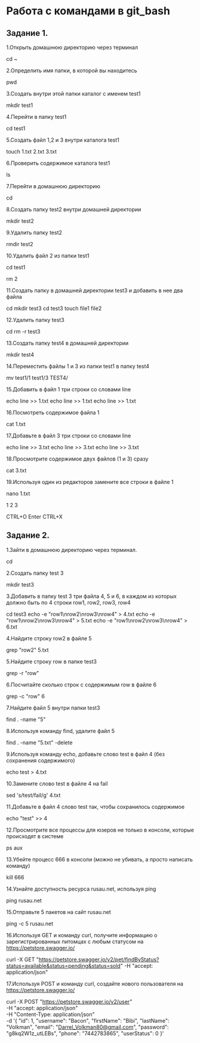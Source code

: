# Работа с командами в git_bash

## Задание 1.
1.Открыть домашнюю директорию через терминал

cd ~

2.Определить имя папки, в которой вы находитесь

pwd

3.Создать внутри этой папки каталог с именем test1

mkdir test1

4.Перейти в папку test1

cd test1

5.Создать файл 1,2 и 3 внутри каталога test1

touch 1.txt 2.txt 3.txt

6.Проверить содержимое каталога test1

ls

7.Перейти в домашнюю директорию

cd 

8.Создать папку test2 внутри домашней директории

mkdir test2 

9.Удалить папку test2

rmdir test2 

10.Удалить файл 2 из папки test1

cd test1

rm 2

11.Создать папку в домашней директории test3 и добавить в нее два файла

cd
mkdir test3
cd test3
touch file1 file2

12.Удалить папку test3

cd
rm -r test3

13.Создать папку test4 в домашней директории

mkdir test4

14.Переместить файлы 1 и 3 из папки test1 в папку test4

mv test1/1 test1/3 TEST4/

15.Добавить в файл 1 три строки со словами line

echo line >> 1.txt 
echo line >> 1.txt 
echo line >> 1.txt 

16.Посмотреть содержимое файла 1

cat 1.txt 

17.Добавьте в файл 3 три строки со словами line

echo line >> 3.txt 
echo line >> 3.txt 
echo line >> 3.txt

18.Просмотрите содержимое двух файлов (1 и 3) сразу

cat 3.txt

19.Используя один из редакторов замените все строки в файле 1

nano 1.txt 

1
2
3

CTRL+O
Enter
CTRL+X

## Задание 2.

1.Зайти в домашнюю директорию через терминал.

cd

2.Создать папку test 3

mkdir test3

3.Добавить в папку test 3 три файла 4, 5 и 6, в каждом из которых должно быть по 4 строки row1, row2, row3, row4

cd test3 
echo -e "row1\nrow2\nrow3\nrow4" > 4.txt 
echo -e "row1\nrow2\nrow3\nrow4" > 5.txt 
echo -e "row1\nrow2\nrow3\nrow4" > 6.txt

4.Найдите строку row2 в файле 5

grep "row2" 5.txt

5.Найдите строку row в папке test3

grep -r "row" 

6.Посчитайте сколько строк с содержимым row в файле 6

grep -c "row" 6

7.Найдите файл 5 внутри папки test3

find . -name "5"

8.Используя команду find, удалите файл 5

find . -name "5.txt" -delete 

9.Используя команду echo, добавьте слово test в файл 4 (без сохранения содержимого)

echo test > 4.txt

10.Замените слово test в файле 4 на fail

sed 's/test/fail/g' 4.txt

11.Добавьте в файл 4 слово test так, чтобы сохранилось содержимое

echo "test" >> 4

12.Просмотрите все процессы для юзеров не только в консоли, которые происходят в системе

ps aux 

13.Убейте процесс 666 в консоли (можно не убивать, а просто написать команду)

kill 666

14.Узнайте доступность ресурса rusau.net, используя ping

ping rusau.net

15.Отправьте 5 пакетов на сайт rusau.net

ping -c 5 rusau.net

16.Используя GET и команду curl, получите информацию о зарегистрированных питомцах с любым статусом на https://petstore.swagger.io/

curl -X GET "https://petstore.swagger.io/v2/pet/findByStatus?status=available&status=pending&status=sold" -H "accept: application/json"

17.Используя POST и команду curl, создайте нового пользователя на https://petstore.swagger.io/

curl -X POST "https://petstore.swagger.io/v2/user" \
  -H "accept: application/json" \
  -H "Content-Type: application/json" \
  -d '{
    "id": 1,
    "username": "Bacon",
    "firstName": "Bibi",
    "lastName": "Volkman",
    "email": "Darrel_Volkman80@gmail.com",
    "password": "g8kq2W1z_utLEBs",
    "phone": "7442783865",
    "userStatus": 0
}'
